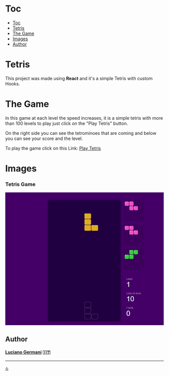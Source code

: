 # Toc

- [Toc](#toc)
- [Tetris](#tetris)
- [The Game](#the-game)
- [Images](#images)
- [Author](#author)



#  Tetris

This project was made using **React** and it's a simple Tetris with custom Hooks.

# The Game

In this game at each level the speed increases, it is a simple tetris with more than 100 levels to play just click on the "Play Tetris" button.

On the right side you can see the tetrominoes that are coming and below you can see your score and the level.

To play the game click on this Link: [Play Tetris](https://master.ddlr3erpjhvoa.amplifyapp.com/)



# Images

### Tetris Game
![Tetris](./src/img/Tetris%20Game.jpg)


## Author 	

#### [Luciano Germani](https://github.com/Germanilu) :it:

---------------------

[:top:](#toc)